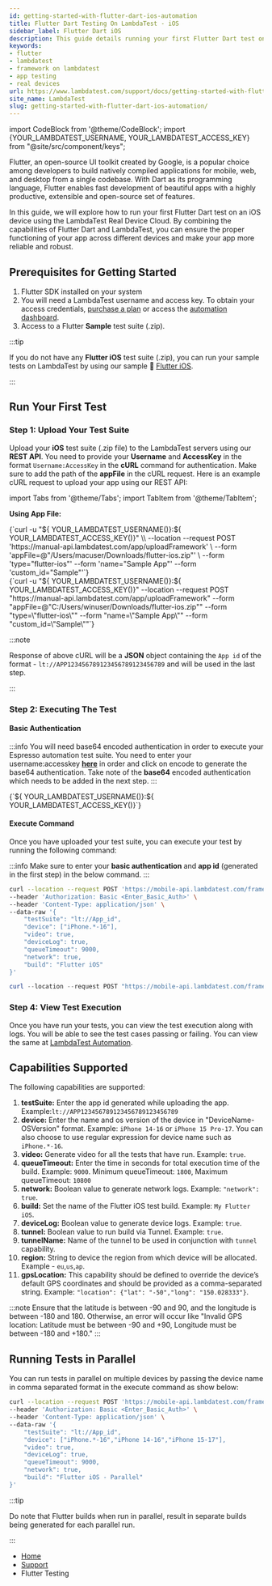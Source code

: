 ```yaml
---
id: getting-started-with-flutter-dart-ios-automation
title: Flutter Dart Testing On LambdaTest - iOS
sidebar_label: Flutter Dart iOS
description: This guide details running your first Flutter Dart test on real iPhones using LambdaTest's Real Device Cloud.
keywords:
- flutter
- lambdatest
- framework on lambdatest
- app testing
- real devices
url: https://www.lambdatest.com/support/docs/getting-started-with-flutter-dart-ios-automation/
site_name: LambdaTest
slug: getting-started-with-flutter-dart-ios-automation/
---
```


import CodeBlock from '@theme/CodeBlock';
import {YOUR_LAMBDATEST_USERNAME, YOUR_LAMBDATEST_ACCESS_KEY} from "@site/src/component/keys";

<script type="application/ld+json"
      dangerouslySetInnerHTML={{ __html: JSON.stringify({
       "@context": "https://schema.org",
        "@type": "BreadcrumbList",
        "itemListElement": [{
          "@type": "ListItem",
          "position": 1,
          "name": "Home",
          "item": "https://www.lambdatest.com"
        },{
          "@type": "ListItem",
          "position": 2,
          "name": "Support",
          "item": "https://www.lambdatest.com/support/docs/"
        },{
          "@type": "ListItem",
          "position": 3,
          "name": "Getting Started With Flutter Tests on LambdaTest",
          "item": "https://www.lambdatest.com/support/docs/getting-started-with-flutter-dart-android-automation/"
        }]
      })
    }}
></script>
Flutter, an open-source UI toolkit created by Google, is a popular choice among developers to build natively compiled applications for mobile, web, and desktop from a single codebase. With Dart as its programming language, Flutter enables fast development of beautiful apps with a highly productive, extensible and open-source set of features.

In this guide, we will explore how to run your first Flutter Dart test on an iOS device using the LambdaTest Real Device Cloud. By combining the capabilities of Flutter Dart and LambdaTest, you can ensure the proper functioning of your app across different devices and make your app more reliable and robust.

## Prerequisites for Getting Started

1. Flutter SDK installed on your system
2. You will need a LambdaTest username and access key. To obtain your access credentials, [purchase a plan](https://billing.lambdatest.com/billing/plans) or access the [automation dashboard](https://appautomation.lambdatest.com/).
3. Access to a Flutter **Sample** test suite (.zip).

:::tip

If you do not have any **Flutter iOS** test suite (.zip), you can run your sample tests on LambdaTest by using our sample :link: [Flutter iOS](https://prod-mobile-artefacts.lambdatest.com/assets/docs/Flutter_iOS.zip).

:::

## Run Your First Test

### Step 1: Upload Your Test Suite

Upload your **iOS** test suite (.zip file) to the LambdaTest servers using our **REST API**. You need to provide your **Username** and **AccessKey** in the format `Username:AccessKey` in the **cURL** command for authentication. Make sure to add the path of the **appFile** in the cURL request. Here is an example cURL request to upload your app using our REST API:

import Tabs from '@theme/Tabs';
import TabItem from '@theme/TabItem';

**Using App File:**

<Tabs className="docs__val">

<TabItem value="bash" label="Linux / MacOS" default>

  <div className="lambdatest__codeblock">
    <CodeBlock className="language-bash">
  {`curl -u "${ YOUR_LAMBDATEST_USERNAME()}:${ YOUR_LAMBDATEST_ACCESS_KEY()}" \\
--location --request POST 'https://manual-api.lambdatest.com/app/uploadFramework' \
--form 'appFile=@"/Users/macuser/Downloads/flutter-ios.zip"' \
--form 'type="flutter-ios"'
--form 'name="Sample App"'
--form 'custom_id="Sample"'`}
  </CodeBlock>
</div>

</TabItem>

<TabItem value="powershell" label="Windows" default>

  <div className="lambdatest__codeblock">
    <CodeBlock className="language-powershell">
{`curl -u "${ YOUR_LAMBDATEST_USERNAME()}:${ YOUR_LAMBDATEST_ACCESS_KEY()}" --location --request POST "https://manual-api.lambdatest.com/app/uploadFramework" --form "appFile=@"C:/Users/winuser/Downloads/flutter-ios.zip"" --form "type=\"flutter-ios\"" --form "name=\"Sample App\"" --form "custom_id=\"Sample\""`}
  </CodeBlock>
</div>

</TabItem>
</Tabs>

:::note

Response of above cURL will be a **JSON** object containing the `App id` of the format - ``lt://APP123456789123456789123456789`` and will be used in the last step.

:::

### Step 2: Executing The Test

#### Basic Authentication

:::info
You will need base64 encoded authentication in order to execute your Espresso automation test suite. You need to enter your username:accesskey **[here](https://mixedanalytics.com/knowledge-base/api-connector-encode-credentials-to-base-64/)** in order and click on encode to generate the base64 authentication. Take note of the **base64** encoded authentication which needs to be added in the next step.
:::

<div className="lambdatest__codeblock">
    <CodeBlock className="language-powershell">
{`${ YOUR_LAMBDATEST_USERNAME()}:${ YOUR_LAMBDATEST_ACCESS_KEY()}`}
  </CodeBlock>
</div>

#### Execute Command

Once you have uploaded your test suite, you can execute your test by running the following command:

:::info
Make sure to enter your **basic authentication** and **app id** (generated in the first step) in the below command.
:::

<Tabs className="docs__val">

<TabItem value="bash" label="Linux / MacOS" default>

  <div className="lambdatest__codeblock">
    <CodeBlock className="language-bash">

```bash
curl --location --request POST 'https://mobile-api.lambdatest.com/framework/v1/flutter/ios/build' \
--header 'Authorization: Basic <Enter_Basic_Auth>' \
--header 'Content-Type: application/json' \
--data-raw '{
    "testSuite": "lt://App_id",
    "device": ["iPhone.*-16"],
    "video": true,
    "deviceLog": true,
    "queueTimeout": 9000,
    "network": true,
    "build": "Flutter iOS"
}'
```

</CodeBlock>
</div>

</TabItem>

<TabItem value="powershell" label="Windows" default>

  <div className="lambdatest__codeblock">
    <CodeBlock className="lamguage-powershell">

```powershell
curl --location --request POST "https://mobile-api.lambdatest.com/framework/v1/flutter/ios/build" --header "Content-Type: application/json" --header "Authorization: Basic <Enter the Auth here>" --data-raw "{\"testSuite\": \"lt://APP_ID\",\"device\" :  [\"Pixel 6-12\"], \"video\": true, \"deviceLog\": true, \"queueTimeout\" : \"9000\",\"idleTimeout\" : \"600\"\"network\": true,\"build\" : \"Flutter iOS\"}"
```

  </CodeBlock>
</div>

</TabItem>
</Tabs>

### Step 4: View Test Execution

Once you have run your tests, you can view the test execution along with logs. You will be able to see the test cases passing or failing. You can view the same at [LambdaTest Automation](https://appautomation.lambdatest.com/builds).

## Capabilities Supported

The following capabilities are supported:

1. **testSuite:** Enter the app id generated while uploading the app. Example:`lt://APP123456789123456789123456789`
2. **device:** Enter the name and os version of the device in "DeviceName-OSVersion" format. Example: `iPhone 14-16` or `iPhone 15 Pro-17`. You can also choose to use regular expression for device name such as `iPhone.*-16`.
3. **video:** Generate video for all the tests that have run. Example: `true`.
4. **queueTimeout:** Enter the time in seconds for total execution time of the build. Example: `9000`. Minimum queueTimeout: `1800`, Maximum queueTimeout: `10800`
5. **network:** Boolean value to generate network logs. Example: `"network": true`.  
6. **build:** Set the name of the Flutter iOS test build. Example: `My Flutter iOS`.
7. **deviceLog:** Boolean value to generate device logs. Example: `true`.  
8. **tunnel:** Boolean value to run build via Tunnel. Example: `true`.  
9. **tunnelName:** Name of the tunnel to be used in conjunction with `tunnel` capability.  
10. **region:** String to device the region from which device will be allocated. Example - `eu`,`us`,`ap`.
11. **gpsLocation:** This capability should be defined to override the device’s default GPS coordinates and should be provided as a comma-separated string. Example: `"location": {"lat": "-50","long": "150.028333"}`.

:::note
Ensure that the latitude is between -90 and 90, and the longitude is between -180 and 180. Otherwise, an error will occur like "Invalid GPS location: Latitude must be between -90 and +90, Longitude must be between -180 and +180."
:::


## Running Tests in Parallel

You can run tests in parallel on multiple devices by passing the device name in comma separated format in the execute command as show below:

```bash
curl --location --request POST 'https://mobile-api.lambdatest.com/framework/v1/flutter/build' \
--header 'Authorization: Basic <Enter_Basic_Auth>' \
--header 'Content-Type: application/json' \
--data-raw '{
    "testSuite": "lt://App_id",
    "device": ["iPhone.*-16","iPhone 14-16","iPhone 15-17"],
    "video": true,
    "deviceLog": true,
    "queueTimeout": 9000,
    "network": true,
    "build": "Flutter iOS - Parallel"
}'
```

:::tip

Do note that Flutter builds when run in parallel, result in separate builds being generated for each parallel run.

:::


<nav aria-label="breadcrumbs">
  <ul className="breadcrumbs">
    <li className="breadcrumbs__item">
      <a className="breadcrumbs__link" target="_self" href="https://www.lambdatest.com">
        Home
      </a>
    </li>
    <li className="breadcrumbs__item">
      <a className="breadcrumbs__link" target="_self" href="https://www.lambdatest.com/support/docs/">
        Support
      </a>
    </li>
    <li className="breadcrumbs__item breadcrumbs__item--active">
      <span className="breadcrumbs__link">
      Flutter Testing 
      </span>
    </li>
  </ul>
</nav>
